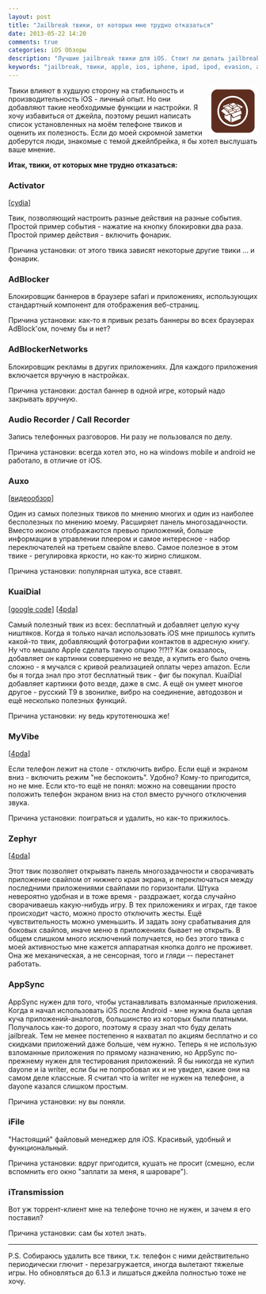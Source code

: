 ```yaml
---
layout: post
title: "Jailbreak твики, от которых мне трудно отказаться"
date: 2013-05-22 14:20
comments: true
categories: iOS Обзоры
description: "Лучшие jailbreak твики для iOS. Стоит ли делать jailbreak iPhone?"
keywords: "jailbreak, твики, apple, ios, iphone, ipad, ipod, evasion, айфон, джейл, jail"
---
```

<img src="/images/articles/old/cydia.png" style="float:right; width: 100px;" />

Твики влияют в худшую сторону на стабильность и производительность iOS - личный опыт. Но они добавляют такие необходимые функции и настройки. Я хочу избавиться от джейла, поэтому решил написать список установленных на моём телефоне твиков и оценить их полезность. Если до моей скромной заметки доберутся люди, знакомые с темой джейлбрейка, я бы хотел выслушать ваше мнение.

**Итак, твики, от которых мне трудно отказаться:**<!--more-->

### Activator
[[cydia](http://cydia.saurik.com/package/libactivator)]

Твик, позволяющий настроить разные действия на разные события. Простой пример события - нажатие на кнопку блокировки два раза. Простой пример действия - включить фонарик.

Причина установки: от этого твика зависят некоторые другие твики … и фонарик.

### AdBlocker

Блокировщик баннеров в браузере safari и приложениях, использующих стандартный компонент для отображения веб-страниц.

Причина установки: как-то я привык резать баннеры во всех браузерах AdBlock'ом, почему бы и нет?

### AdBlockerNetworks

Блокировщик рекламы в других приложениях. Для каждого приложения включается вручную в настройках.

Причина установки: достал баннер в одной игре, который надо закрывать вручную.

### Audio Recorder / Call Recorder

Запись телефонных разговоров. Ни разу не пользовался по делу.

Причина установки: всегда хотел это, но на windows mobile и android не работало, в отличие от iOS.

### Auxo
[[видеообзор](http://www.youtube.com/watch?feature=player_embedded&v=J4Q_97exnJk)]

Один из самых полезных твиков по мнению многих и один из наиболее бесполезных по мнению моему. Расширяет панель многозадачности. Вместо иконок отображаются превью приложений, больше информации в управлении плеером и самое интересное - набор переключателей на третьем свайпе влево. Самое полезное в этом твике - регулировка яркости, но как-то жирно слишком.

Причина установки: популярная штука, все ставят.

### KuaiDial
[[google code](http://code.google.com/p/kuaidial/)] [[4pda](http://4pda.ru/forum/index.php?showtopic=191022)]

Самый полезный твик из всех: бесплатный и добавляет целую кучу ништяков. Когда я только начал использовать iOS мне пришлось купить какой-то твик, добавляющий фотографии контактов в адресную книгу. Ну что мешало Apple сделать такую опцию ?!?!? Как оказалось, добавляет он картинки совершенно не везде, а купить его было очень сложно - я мучался с кривой реализацией оплаты через amazon. Если бы я тогда знал про этот бесплатный твик - фиг бы покупал. KuaiDial добавляет картинки фото везде, даже в смс. А ещё он умеет многое другое - русский Т9 в звонилке, вибро на соединение, автодозвон и ещё несколько полезных функций.

Причина установки: ну ведь крутотенюшка же!

### MyVibe
[[4pda](http://4pda.ru/forum/index.php?showtopic=436245)]

Если телефон лежит на столе - отключить вибро. Если ещё и экраном вниз - включить режим "не беспокоить". Удобно? Кому-то пригодится, но не мне. Если кто-то ещё не понял: можно на совещании просто положить телефон экраном вниз на стол вместо ручного отключения звука.

Причина установки: поиграться и удалить, но как-то прижилось.

### Zephyr
[[4pda](http://4pda.ru/forum/index.php?showtopic=295708)]

Этот твик позволяет открывать панель многозадачности и сворачивать приложение свайпом от нижнего края экрана, и переключаться между последними приложениями свайпами по горизонтали. Штука невероятно удобная и в тоже время - раздражает, когда случайно сворачиваешь какую-нибудь игру. В тех приложениях и играх, где такое происходит часто, можно просто отключить жесты. Ещё чувствительность можно уменьшить. И задать зону срабатывания для боковых свайпов, иначе меню в приложениях бывает не открыть. В общем слишком много исключений получается, но без этого твика с моей активностью мне кажется аппаратная кнопка долго не проживет. Она же механическая, а не сенсорная, того и гляди -- перестанет работать.

### AppSync

AppSync нужен для того, чтобы устанавливать взломанные приложения. Когда я начал использовать iOS после Android - мне нужна была целая куча приложений-аналогов, большинство из которых были платными. Получалось как-то дорого, поэтому я сразу знал что буду делать jailbreak. Тем не менее постепенно я нахватал по акциям бесплатно и со скидками приложений даже больше, чем нужно. Теперь я не использую взломанные приложения по прямому назначению, но AppSync по-прежнему нужен для тестирования приложений. Я бы никогда не купил dayone и ia writer, если бы не попробовал их и не увидел, какие они на самом деле классные. Я считал что ia writer не нужен на телефоне, а dayone казался слишком простым.

Причина установки: ну вы поняли.

### iFile

"Настоящий" файловый менеджер для iOS. Красивый, удобный и функциональный.

Причина установки: вдруг пригодится, кушать не просит (смешно, если вспомнить его окно "заплати за меня, я шароваре").

### iTransmission

Вот уж торрент-клиент мне на телефоне точно не нужен, и зачем я его поставил?

Причина установки: сам бы хотел знать.

---

P.S. Собираюсь удалить все твики, т.к. телефон с ними действительно периодически глючит - перезагружается, иногда вылетают тяжелые игры. Но обновляться до 6.1.3 и лишаться джейла полностью тоже не хочу.
